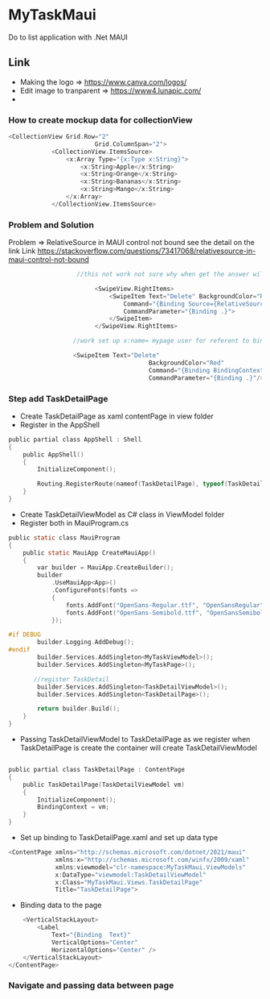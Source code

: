 # MyTaskMaui
Do to list application with .Net MAUI
## Link 
- Making the logo => https://www.canva.com/logos/
- Edit image to tranparent => https://www4.lunapic.com/
- 
### How to create mockup data for collectionView
```c
<CollectionView Grid.Row="2"
                        Grid.ColumnSpan="2">
            <CollectionView.ItemsSource>
                <x:Array Type="{x:Type x:String}">
                    <x:String>Apple</x:String>
                    <x:String>Orange</x:String>
                    <x:String>Bananas</x:String>
                    <x:String>Mango</x:String>
                </x:Array>
            </CollectionView.ItemsSource>
```
### Problem and Solution
Problem => RelativeSource in MAUI control not bound see the detail on the link 
Link https://stackoverflow.com/questions/73417068/relativesource-in-maui-control-not-bound
```c
                   //this not work not sure why when get the answer will add it

                        <SwipeView.RightItems>
                            <SwipeItem Text="Delete" BackgroundColor="Red"
                                Command="{Binding Source={RelativeSource AncestorType={x:Type viewmodel:MainViewModel}}, Path=DeleteCommand}"
                                CommandParameter="{Binding .}">
                            </SwipeItem>
                        </SwipeView.RightItems>

                  //work set up x:name= mypage user for referent to binding context 

                  <SwipeItem Text="Delete"
                                       BackgroundColor="Red"
                                       Command="{Binding BindingContext.DeletedCommand, Source={x:Reference mypage}}"
                                       CommandParameter="{Binding .}"/>

```
### Step add TaskDetailPage
- Create TaskDetailPage as xaml contentPage in view folder
- Register in the AppShell
```c
public partial class AppShell : Shell
{
	public AppShell()
	{
		InitializeComponent();

		Routing.RegisterRoute(nameof(TaskDetailPage), typeof(TaskDetailPage));
	}
}

```
- Create TaskDetailViewModel as C# class in ViewModel folder
- Register both in MauiProgram.cs 
```c
public static class MauiProgram
{
	public static MauiApp CreateMauiApp()
	{
		var builder = MauiApp.CreateBuilder();
		builder
			.UseMauiApp<App>()
			.ConfigureFonts(fonts =>
			{
				fonts.AddFont("OpenSans-Regular.ttf", "OpenSansRegular");
				fonts.AddFont("OpenSans-Semibold.ttf", "OpenSansSemibold");
			});

#if DEBUG
		builder.Logging.AddDebug();
#endif
		builder.Services.AddSingleton<MyTaskViewModel>();
		builder.Services.AddSingleton<MyTaskPage>();

       //register TaskDetail
        builder.Services.AddSingleton<TaskDetailViewModel>();
        builder.Services.AddSingleton<TaskDetailPage>();

        return builder.Build();
	}
}
```
- Passing TaskDetailViewModel to TaskDetailPage as we register when TaskDetailPage is create the container will create TaskDetailViewModel
```c

public partial class TaskDetailPage : ContentPage
{
	public TaskDetailPage(TaskDetailViewModel vm)
	{
		InitializeComponent();
		BindingContext = vm;
	}
}
```
- Set up binding to TaskDetailPage.xaml and set up data type
```c
<ContentPage xmlns="http://schemas.microsoft.com/dotnet/2021/maui"
             xmlns:x="http://schemas.microsoft.com/winfx/2009/xaml"
             xmlns:viewmodel="clr-namespace:MyTaskMaui.ViewModels"
             x:DataType="viewmodel:TaskDetailViewModel"
             x:Class="MyTaskMaui.Views.TaskDetailPage"
             Title="TaskDetailPage">
```
- Binding data to the page
```c
    <VerticalStackLayout>
        <Label 
            Text="{Binding  Text}"
            VerticalOptions="Center" 
            HorizontalOptions="Center" />
    </VerticalStackLayout>
</ContentPage>
```
### Navigate and passing data between page


